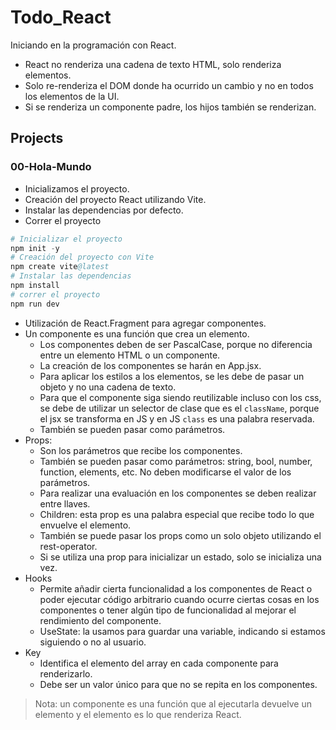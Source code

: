 # Todo_React

Iniciando en la programación con React.

- React no renderiza una cadena de texto HTML, solo renderiza elementos.
- Solo re-renderiza el DOM donde ha ocurrido un cambio y no en todos los elementos de la UI.
- Si se renderiza un componente padre, los hijos también se renderizan.

## Projects

### 00-Hola-Mundo

- Inicializamos el proyecto.
- Creación del proyecto React utilizando Vite.
- Instalar las dependencias por defecto.
- Correr el proyecto

```s
# Inicializar el proyecto
npm init -y
# Creación del proyecto con Vite
npm create vite@latest
# Instalar las dependencias
npm install
# correr el proyecto
npm run dev
```

- Utilización de React.Fragment para agregar componentes.
- Un componente es una función que crea un elemento.
  - Los componentes deben de ser PascalCase, porque no diferencia entre un elemento HTML o un componente.
  - La creación de los componentes se harán en App.jsx.
  - Para aplicar los estilos a los elementos, se les debe de pasar un objeto y no una cadena de texto.
  - Para que el componente siga siendo reutilizable incluso con los css, se debe de utilizar un selector de clase que es el `className`, porque el jsx se transforma en JS y en JS `class` es una palabra reservada.
  - También se pueden pasar como parámetros.
- Props:
  - Son los parámetros que recibe los componentes.
  - También se pueden pasar como parámetros: string, bool, number, function, elements, etc. No deben modificarse el valor de los parámetros.
  - Para realizar una evaluación en los componentes se deben realizar entre llaves.
  - Children: esta prop es una palabra especial que recibe todo lo que envuelve el elemento.
  - También se puede pasar los props como un solo objeto utilizando el rest-operator.
  - Si se utiliza una prop para inicializar un estado, solo se inicializa una vez.
- Hooks
  - Permite añadir cierta funcionalidad a los componentes de React o poder ejecutar código arbitrario cuando ocurre ciertas cosas en  los componentes o tener algún tipo de funcionalidad al mejorar el rendimiento del componente.
  - UseState: la usamos para guardar una variable, indicando si estamos siguiendo o no al usuario.
- Key
  - Identifica el elemento del array en cada componente para renderizarlo.
  - Debe ser un valor único para que no se repita en los componentes.

> Nota: un componente es una función que al ejecutarla devuelve un elemento y el elemento es lo que renderiza React.

